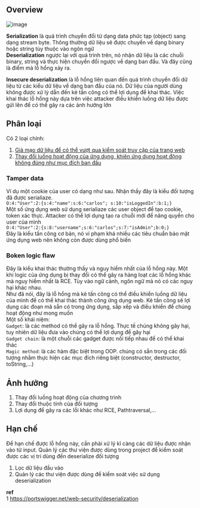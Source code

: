 ## Overview  
 ![image](https://user-images.githubusercontent.com/22276823/132941055-f39da02b-a13c-42eb-8761-b22fd9943651.png)  

**Serialization** là quá trình chuyển đổi từ dạng data phức tạp (object) sang dạng stream byte. Thông thường dữ liệu sẽ được chuyển về dạng binary hoặc string tùy thuộc vào ngôn 
ngữ  
**Deserialization** ngược lại với quá trình trên, nó nhận dữ liệu là các chuỗi binary, string và thực hiện chuyển đổi ngược về dạng ban đầu. Và đây cũng là điểm mà lỗ hổng xảy ra. 

**Insecure deserialization** là lỗ hổng liên quan đến quá trình chuyển đổi dữ liệu từ các kiểu dữ liệu về dạng ban đầu của nó. Dữ liệu của người dùng không được xử lý dẫn đến kẻ tấn
công có thể lợi dụng để khai thác. Việc khai thác lỗ hổng này dựa trên việc attacker điều khiển luồng dữ liệu được gửi lên để có thể gây ra các ảnh hưởng lớn  

## Phân loại  
Có 2 loại chính:  
1. [Giả mạo dữ liệu để có thể vượt qua kiểm soát truy cập của trang web](#tamper-data)  
2. [Thay đổi luồng hoạt động của ứng dụng, khiên ứng dụng hoạt động không đúng như mục đích ban đầu](#broken-logic-flaw)  

### Tamper data  
Ví dụ một cookie của user có dạng như sau. Nhận thấy đây là kiểu đối tượng đã được serialiaze.  
`O:4:"User":2:{s:4:"name":s:6:"carlos"; s:10:"isLoggedIn":b:1;}`  
Một số ứng dụng web sử dụng serialiaze các user object để tạo cookie, token xác thực. Attacker có thể lợi dụng tạo ra chuỗi mới để nâng quyền cho user của mình  
`O:4:"User":2:{s:8:"username";s:6:"carlos";s:7:"isAdmin";b:0;}`  
Đây là kiểu tấn công cơ bản, nó vi phạm khá nhiều các tiêu chuẩn bảo mật ứng dụng web nên không còn được dùng phổ biến  

### Boken logic flaw
Đây là kiểu khai thác thường thấy và nguy hiểm nhất của lỗ hổng này. Một khi logic của ứng dụng bị thay đổi có thể gây ra hàng loạt các lỗ hổng khác mà nguy hiểm nhất là RCE. Tùy
vào ngữ cảnh, ngôn ngữ mà nó có các nguy hại khác nhau.  
Như đã nói, đây là lỗ hổng mà kẻ tấn công có thể điều khiển luồng dữ liệu của mình để có thể khai thác thành công ứng dụng web. Kẻ tấn công sẽ lợi dụng các đoạn mã sẵn có trong
ứng dụng, sắp xếp và điều khiển để chúng hoạt động như mong muốn  
Một số khái niệm:  
`Gadget`: là các method có thể gây ra lỗ hổng. Thực tế chúng không gây hại, tuy nhiên dữ liệu đưa vào chúng có thể lợi dụng để gây hại  
`Gadget chain`: là một chuỗi các gadget được nối tiếp nhau để có thể khai thác  
`Magic method`: là các hàm đặc biệt trong OOP. chúng có sẵn trong các đối tượng nhằm thực hiện các mục đích riêng biệt (constructor, destructor, toString,...)  
  
## Ảnh hưởng  
1. Thay đổi luồng hoạt động của chương trình  
2. Thay đổi thuộc tính của đối tượng  
3. Lợi dụng để gây ra các lỗi khác như RCE, Pathtraversal,...

## Hạn chế  
Để hạn chế được lỗ hổng này, cần phải xử lý kĩ càng các dữ liệu được nhận vào từ input. Quản lý các thư viện được dùng trong project để kiểm soát được các vị trí dùng đến deserialize
đối tượng  
1. Lọc dữ liệu đầu vào  
2. Quản lý các thư viện được dùng để kiểm soát việc sử dụng deserialization  

**ref**  
1 https://portswigger.net/web-security/deserialization  
